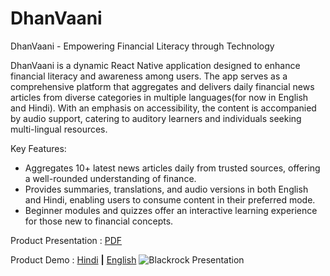 # DhanVaani
DhanVaani - Empowering Financial Literacy through Technology

DhanVaani is a dynamic React Native application designed to enhance financial literacy and awareness among users. The app serves as a comprehensive platform that aggregates and delivers daily financial news articles from diverse categories in multiple languages(for now in English and Hindi). With an emphasis on accessibility, the content is accompanied by audio support, catering to auditory learners and individuals seeking multi-lingual resources.

Key Features:
- Aggregates 10+ latest news articles daily from trusted sources, offering a well-rounded understanding of finance.
- Provides summaries, translations, and audio versions in both English and Hindi, enabling users to consume content in their preferred mode.
- Beginner modules and quizzes offer an interactive learning experience for those new to financial concepts.

Product Presentation : [PDF](https://github.com/parthvohra25/DhanVaani/blob/main/DhanVaani-Presentation.pdf)

Product Demo : [Hindi](https://youtu.be/R9UQeA8zfus) **|** [English](https://youtu.be/0JrA9WBhm40)
![Blackrock Presentation](https://github.com/parthvohra25/DhanVaani/assets/72933441/3bde9b9a-fa37-4e6d-b5a0-e54f9812a548)

